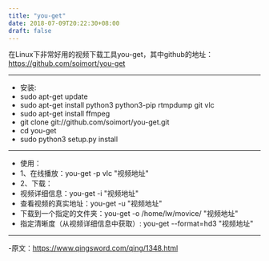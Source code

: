 ```yaml
---
title: "you-get"
date: 2018-07-09T20:22:30+08:00
draft: false
---
```


在Linux下非常好用的视频下载工具you-get，其中github的地址：https://github.com/soimort/you-get

---
- 安装:
- sudo apt-get update
- sudo apt-get install python3 python3-pip rtmpdump git vlc
- sudo apt-get install ffmpeg
- git clone git://github.com/soimort/you-get.git
- cd you-get
- sudo python3 setup.py install

---
- 使用：
- 1、在线播放：you-get -p vlc "视频地址"
- 2、下载：
- 视频详细信息：you-get -i "视频地址"
- 查看视频的真实地址：you-get -u "视频地址"
- 下载到一个指定的文件夹：you-get -o /home/lw/movice/ "视频地址"
- 指定清晰度（从视频详细信息中获取）: you-get --format=hd3 "视频地址"

---
-原文：https://www.qingsword.com/qing/1348.html